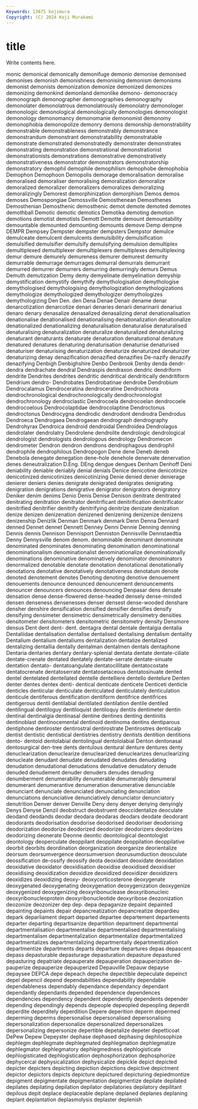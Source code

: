 ```yaml
---
Keywords: 13675 kojimura
Copyright: (C) 2024 Koji Murakami
---
```


# title

Write contents here.



monic demonical
demonically demonifuge demonio demonise demonised demonises demonish demonishness demonising demonism
demonisms demonist demonists demonization demonize demonized demonizes demonizing demonkind demonland
demonlike demono- demonocracy demonograph demonographer demonographies demonography demonolater demonolatrous demonolatrously
demonolatry demonologer demonologic demonological demonologically demonologies demonologist demonology demonomancy demonomanie
demonomist demonomy demonophobia demonopolize demonry demons demonship demonstrability demonstrable demonstrableness
demonstrably demonstrance demonstrandum demonstrant demonstratability demonstratable demonstrate demonstrated demonstratedly demonstrater
demonstrates demonstrating demonstration demonstrational demonstrationist demonstrationists demonstrations demonstrative demonstratively demonstrativeness
demonstrator demonstrators demonstratorship demonstratory demophil demophile demophilism demophobe demophobia Demophon
Demophoon Demopolis demorage demoralisation demoralise demoralised demoraliser demoralising demoralization demoralize
demoralized demoralizer demoralizers demoralizes demoralizing demoralizingly Demorest demorphinization demorphism Demos
demos demoses Demospongiae Demossville Demosthenean Demosthenes Demosthenian Demosthenic demosthenic demot
demote demoted demotes demothball Demotic demotic demotics Demotika demoting demotion
demotions demotist demotists Demott Demotte demount demountability demountable demounted demounting
demounts demove Demp dempne DEMPR Dempsey Dempster dempster dempsters Dempstor
demulce demulceate demulcent demulcents demulsibility demulsification demulsified demulsifier demulsify demulsifying
demulsion demultiplex demultiplexed demultiplexer demultiplexers demultiplexes demultiplexing demur demure demurely
demureness demurer demurest demurity demurrable demurrage demurrages demurral demurrals demurrant
demurred demurrer demurrers demurring demurringly demurs Demus Demuth demutization Demy
demy demyelinate demyelination demyship demystification demystify demythify demythologisation demythologise demythologised
demythologising demythologization demythologizations demythologize demythologized demythologizer demythologizes demythologizing Den Den.
den Dena Denae Denair dename denar denarcotization denarcotize denari denaries
denarii denarinarii denarius denaro denary denasalize denasalized denasalizing denat denationalisation
denationalise denationalised denationalising denationalization denationalize denationalized denationalizing denaturalisation denaturalise denaturalised
denaturalising denaturalization denaturalize denaturalized denaturalizing denaturant denaturants denaturate denaturation denaturational
denature denatured denatures denaturing denaturisation denaturise denaturised denaturiser denaturising denaturization
denaturize denaturized denaturizer denaturizing denay denazification denazified denazifies De-nazify denazify
denazifying Denbigh Denbighshire Denbo Denbrook Denby denda dendr- dendra dendrachate
dendral Dendraspis dendraxon dendric dendriform dendrite Dendrites dendrites dendritic dendritical
dendritically dendritiform Dendrium dendro- Dendrobates Dendrobatinae dendrobe Dendrobium Dendrocalamus Dendroceratina
dendroceratine Dendrochirota dendrochronological dendrochronologically dendrochronologist dendrochronology dendroclastic Dendrocoela dendrocoelan dendrocoele
dendrocoelous Dendrocolaptidae dendrocolaptine Dendroctonus dendroctonus Dendrocygna dendrodic dendrodont dendrodra Dendrodus
Dendroeca Dendrogaea Dendrogaean dendrograph dendrography Dendrohyrax Dendroica dendroid dendroidal Dendroidea
Dendrolagus dendrolater dendrolatry Dendrolene dendrolite dendrologic dendrological dendrologist dendrologists dendrologous
dendrology Dendromecon dendrometer Dendron dendron dendrons dendrophagous dendrophil dendrophile dendrophilous
Dendropogon Dene dene Deneb deneb Denebola denegate denegation dene-hole denehole
denervate denervation denes deneutralization D.Eng. DEng dengue dengues Denham Denhoff
Deni deniability deniable deniably denial denials Denice denicotine denicotinize denicotinized
denicotinizes denicotinizing Denie denied denier denierage denierer deniers denies denigrate
denigrated denigrates denigrating denigration denigrations denigrative denigrator denigrators denigratory Deniker
denim denims Denio Denis Denise Denison denitrate denitrated denitrating denitration
denitrator denitrificant denitrification denitrificator denitrified denitrifier denitrify denitrifying denitrize denizate
denization denize denizen denizenation denizened denizening denizenize denizens denizenship Denizlik
Denman Denmark denmark Denn Denna Dennard denned Dennet dennet Dennett
Denney Denni Dennie Denning denning Dennis dennis Dennison Dennisport Denniston
Dennisville Dennstaedtia Denny Dennysville denom denom. denominable denominant denominate denominated
denominates denominating denomination denominational denominationalism denominationalist denominationalize denominationally denominations denominative
denominatively denominator denominators denormalized denotable denotate denotation denotational denotationally denotations
denotative denotatively denotativeness denotatum denote denoted denotement denotes Denoting denoting
denotive denouement denouements denounce denounced denouncement denouncements denouncer denouncers denounces
denouncing Denpasar dens densate densation dense dense-flowered dense-headed densely dense-minded
densen denseness densenesses denser densest dense-wooded denshare densher denshire densification
densified densifier densifies densify densifying densimeter densimetric densimetrically densimetry densities
densitometer densitometers densitometric densitometry density Densmore densus Dent dent dent-
dent. dentagra dental dentale dentalgia dentalia Dentaliidae dentalisation dentalise dentalised
dentalising dentalism dentality Dentalium dentalium dentaliums dentalization dentalize dentalized dentalizing
dentallia dentally dentalman dentalmen dentals dentaphone Dentaria dentaries dentary dentary-splenial
dentata dentate dentate-ciliate dentate-crenate dentated dentately dentate-serrate dentate-sinuate dentation dentato-
dentatoangulate dentatocillitate dentatocostate dentatocrenate dentatoserrate dentatosetaceous dentatosinuate dented dentel dentelated
dentellated dentelle dentelliere dentello dentelure Denten denter dentes dentex denti-
dentical denticate denticete Denticeti denticle denticles denticular denticulate denticulated denticulately
denticulation denticule dentiferous dentification dentiform dentifrice dentifrices dentigerous dentil dentilabial
dentilated dentilation dentile dentiled dentilingual dentiloguy dentiloquist dentiloquy dentils dentimeter
dentin dentinal dentinalgia dentinasal dentine dentines denting dentinitis dentinoblast dentinocemental
dentinoid dentinoma dentins dentiparous dentiphone dentiroster dentirostral dentirostrate Dentirostres dentiscalp
dentist dentistic dentistical dentistries dentistry dentists dentition dentitions dento- dentoid
dentolabial dentolingual dentololabial Denton dentonasal dentosurgical den-tree dents dentulous dentural
denture dentures denty denuclearization denuclearize denuclearized denuclearizes denuclearizing denucleate denudant
denudate denudated denudates denudating denudation denudational denudations denudative denudatory denude
denuded denudement denuder denuders denudes denuding denumberment denumerability denumerable denumerably
denumeral denumerant denumerantive denumeration denumerative denunciable denunciant denunciate denunciated denunciating
denunciation denunciations denunciative denunciatively denunciator denunciatory denutrition Denver denver Denville
Deny deny denyer denying denyingly Denys Denyse Denzil deobstruct deobstruent
deoccidentalize deoculate deodand deodands deodar deodara deodaras deodars deodate deodorant
deodorants deodorisation deodorise deodorised deodoriser deodorising deodorization deodorize deodorized deodorizer
deodorizers deodorizes deodorizing deonerate Deonne deontic deontological deontologist deontology deoperculate
deoppilant deoppilate deoppilation deoppilative deorbit deorbits deordination deorganization deorganize deorientalize
deorsum deorsumvergence deorsumversion deorusumduction deosculate deossification de-ossify deossify deota deoxidant
deoxidate deoxidation deoxidative deoxidator deoxidisation deoxidise deoxidised deoxidiser deoxidising deoxidization
deoxidize deoxidized deoxidizer deoxidizers deoxidizes deoxidizing deoxy- deoxycorticosterone deoxygenate deoxygenated
deoxygenating deoxygenation deoxygenization deoxygenize deoxygenized deoxygenizing deoxyribonuclease deoxyribonucleic deoxyribonucleoprotein deoxyribonucleotide
deoxyribose deozonization deozonize deozonizer dep dep. depa depaganize depaint depainted
depainting depaints depair depancreatization depancreatize depardieu depark deparliament depart departed
departee departement departements departer departing departisanize departition department departmental departmentalisation
departmentalise departmentalised departmentalising departmentalism departmentalization departmentalize departmentalized departmentalizes departmentalizing departmentally
departmentization departmentize departments departs departure departures depas depascent depass depasturable
depasturage depasturation depasture depastured depasturing depatriate depauperate depauperation depauperization de-pauperize
depauperize depauperized Depauville Depauw depayse depaysee DEPCA depe depeach depeche
depectible depeculate depeinct depel depencil depend dependabilities dependability dependable dependableness
dependably dependance dependancy dependant dependantly dependants depended dependence dependences dependencies
dependency dependent dependently dependents depender depending dependingly depends depeople depeopled
depeopling deperdit deperdite deperditely deperdition Depere deperition deperm depermed deperming
deperms depersonalise depersonalised depersonalising depersonalization depersonalize depersonalized depersonalizes depersonalizing depersonize
depertible depetalize depeter depetticoat DePew Depew Depeyster dephase dephased dephasing
dephilosophize dephlegm dephlegmate dephlegmated dephlegmation dephlegmatize dephlegmator dephlegmatory dephlegmedness dephlogisticate
dephlogisticated dephlogistication dephosphorization dephosphorize dephycercal dephysicalization dephysicalize depickle depict depicted
depicter depicters depicting depiction depictions depictive depictment depictor depictors depicts
depicture depictured depicturing depiedmontize depigment depigmentate depigmentation depigmentize depilate depilated
depilates depilating depilation depilator depilatories depilatory depilitant depilous depit deplace
deplaceable deplane deplaned deplanes deplaning deplant deplantation deplasmolysis deplaster deplenish
